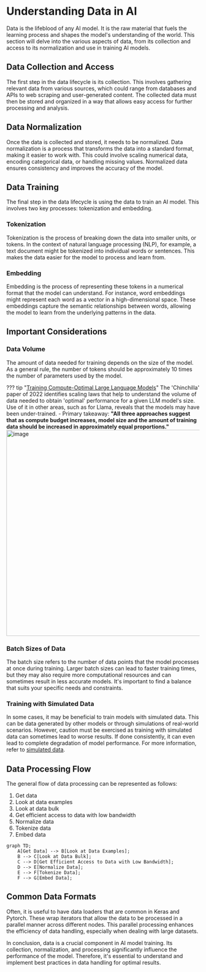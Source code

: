 # Understanding Data in AI

Data is the lifeblood of any AI model. It is the raw material that fuels the learning process and shapes the model's understanding of the world. This section will delve into the various aspects of data, from its collection and access to its normalization and use in training AI models.

## Data Collection and Access

The first step in the data lifecycle is its collection. This involves gathering relevant data from various sources, which could range from databases and APIs to web scraping and user-generated content. The collected data must then be stored and organized in a way that allows easy access for further processing and analysis.

## Data Normalization

Once the data is collected and stored, it needs to be normalized. Data normalization is a process that transforms the data into a standard format, making it easier to work with. This could involve scaling numerical data, encoding categorical data, or handling missing values. Normalized data ensures consistency and improves the accuracy of the model.

## Data Training

The final step in the data lifecycle is using the data to train an AI model. This involves two key processes: tokenization and embedding.

### Tokenization

Tokenization is the process of breaking down the data into smaller units, or tokens. In the context of natural language processing (NLP), for example, a text document might be tokenized into individual words or sentences. This makes the data easier for the model to process and learn from.

### Embedding

Embedding is the process of representing these tokens in a numerical format that the model can understand. For instance, word embeddings might represent each word as a vector in a high-dimensional space. These embeddings capture the semantic relationships between words, allowing the model to learn from the underlying patterns in the data.

## Important Considerations

### Data Volume

The amount of data needed for training depends on the size of the model. As a general rule, the number of tokens should be approximately 10 times the number of parameters used by the model.

??? tip "[Training Compute-Optimal Large Language Models](https://arxiv.org/abs/2203.15556)"
    The 'Chinchilla' paper of 2022 identifies scaling laws that help to understand the volume of data needed to obtain 'optimal' performance for a given LLM model's size. Use of it in other areas, such as for Llama, reveals that the models may have been under-trained.
    - Primary takeaway: **"All three approaches suggest that as compute budget increases, model size and the amount of training data should be increased in approximately equal proportions."**
    <img width="538" alt="image" src="https://github.com/ianderrington/genai/assets/76016868/d9243085-2db9-4ef2-91d7-83249fdd6c18">

### Batch Sizes of Data

The batch size refers to the number of data points that the model processes at once during training. Larger batch sizes can lead to faster training times, but they may also require more computational resources and can sometimes result in less accurate models. It's important to find a balance that suits your specific needs and constraints.

### Training with Simulated Data

In some cases, it may be beneficial to train models with simulated data. This can be data generated by other models or through simulations of real-world scenarios. However, caution must be exercised as training with simulated data can sometimes lead to worse results. If done consistently, it can even lead to complete degradation of model performance. For more information, refer to [simulated data](simulation.md).

## Data Processing Flow

The general flow of data processing can be represented as follows:

1. Get data
2. Look at data examples
3. Look at data bulk
4. Get efficient access to data with low bandwidth
5. Normalize data
6. Tokenize data
7. Embed data

```mermaid
graph TD;
    A[Get Data] --> B[Look at Data Examples];
    B --> C[Look at Data Bulk];
    C --> D[Get Efficient Access to Data with Low Bandwidth];
    D --> E[Normalize Data];
    E --> F[Tokenize Data];
    F --> G[Embed Data];
```

## Common Data Formats

Often, it is useful to have data loaders that are common in Keras and Pytorch. These wrap iterators that allow the data to be processed in a parallel manner across different nodes. This parallel processing enhances the efficiency of data handling, especially when dealing with large datasets.

In conclusion, data is a crucial component in AI model training. Its collection, normalization, and processing significantly influence the performance of the model. Therefore, it's essential to understand and implement best practices in data handling for optimal results.

